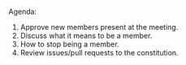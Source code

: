 Agenda:

1. Approve new members present at the meeting.
1. Discuss what it means to be a member.
1. How to stop being a member.
1. Review issues/pull requests to the constitution.

